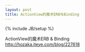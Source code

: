 ```yaml
---
layout: post
title: ActionView的魔术ERB与Binding
---
```


{% include JB/setup %}

ActionView的魔术ERB & Binding  
<http://hozaka.iteye.com/blog/227618>

